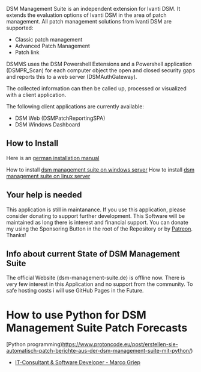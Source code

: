 DSM Management Suite is an independent extension for Ivanti DSM.
It extends the evaluation options of Ivanti DSM in the area of patch management.
All patch management solutions from Ivanti DSM are supported:
- Classic patch management
- Advanced Patch Management
- Patch link

DSMMS uses the DSM Powershell Extensions and a Powershell application (DSMPR_Scan) for each computer object
the open and closed security gaps and reports this to a web server (DSMAuthGateway).

The collected information can then be called up, processed or visualized with a client application.

The following client applications are currently available:
- DSM Web (DSMPatchReportingSPA)
- DSM Windows Dashboard

## How to Install
Here is an [german installation manual](https://www.protoncode.eu/post/dsm-management-suite-anleitung/)

How to install [dsm management suite on windows server](https://www.protoncode.eu/post/installation-der-dsm-management-suite-unter-windows-server-2016/)
How to install [dsm management suite on linux server](https://www.protoncode.eu/post/installation-des-dsm-management-suite-backends-auf-einem-ubuntu-server-18-04/)

## Your help is needed
This application is still in maintanance. If you use this application, please consider donating to support further development. This Software will be maintained as long there is interest and financial support. You can donate my using the Sponsoring Button in the root of the Repository or by [Patreon](https://www.patreon.com/bePatron?u=36441678&redirect_uri=https%3A%2F%2Fwww.marcogriep.de%2Fblog%2Finstallation-von-dsm-management-suite-backend-auf-einem-ubuntu-server-18-04%2F&utm_medium=widget). Thanks!

## Info about current State of DSM Management Suite
The official Website (dsm-management-suite.de) is offline now. There is very few interest in this Application and no support from the community. To safe hosting costs i will use GitHub Pages in the Future.

# How to use Python for DSM Management Suite Patch Forecasts
[Python programming)https://www.protoncode.eu/post/erstellen-sie-automatisch-patch-berichte-aus-der-dsm-management-suite-mit-python/)

* [IT-Consultant & Software Developer - Marco Griep](https://www.marcogriep.de)
